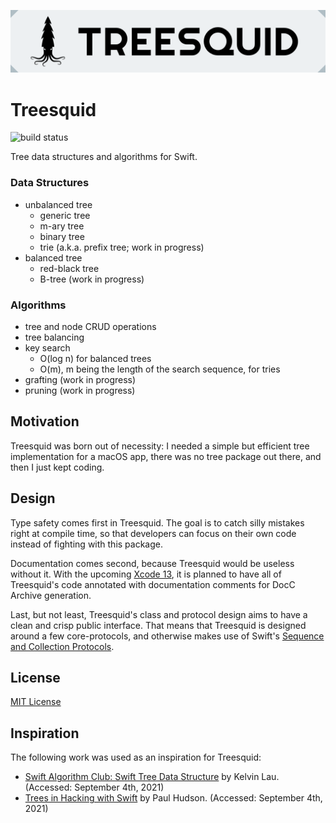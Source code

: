 <p align="center">
    <img src="./Sources/Treesquid/Resources/logo-wide-1200-240.png" width="600" />
</p>

# Treesquid

![build status](https://github.com/Treesquid-Swift/Treesquid/actions/workflows/swift.yml/badge.svg)

Tree data structures and algorithms for Swift.

### Data Structures

- unbalanced tree
  - generic tree
  - m-ary tree
  - binary tree
  - trie (a.k.a. prefix tree; work in progress)
- balanced tree
  - red-black tree
  - B-tree (work in progress)
  
### Algorithms

- tree and node CRUD operations
- tree balancing
- key search
  - O(log n) for balanced trees
  - O(m), m being the length of the search sequence, for tries
- grafting (work in progress)
- pruning (work in progress)

## Motivation

Treesquid was born out of necessity: I needed a simple but efficient tree implementation for a macOS app, there was no tree package out there, and then I just kept coding.

## Design

Type safety comes first in Treesquid. The goal is to catch silly mistakes right at compile time, so that developers can focus on their own code instead of fighting with this package.

Documentation comes second, because Treesquid would be useless without it. With the upcoming [Xcode 13](https://developer.apple.com/xcode/), it is planned to have all of Treesquid's code annotated with documentation comments for DocC Archive generation.

Last, but not least, Treesquid's class and protocol design aims to have a clean and crisp public interface. That means that Treesquid is designed around a few core-protocols, and otherwise makes use of Swift's [Sequence and Collection Protocols](https://developer.apple.com/documentation/swift/swift_standard_library/collections/sequence_and_collection_protocols).

## License

[MIT License](https://raw.githubusercontent.com/Treesquid-Swift/Treesquid/main/LICENSE.txt)

## Inspiration

The following work was used as an inspiration for Treesquid:

- [Swift Algorithm Club: Swift Tree Data Structure](https://www.raywenderlich.com/1053-swift-algorithm-club-swift-tree-data-structure) by Kelvin Lau. (Accessed: September 4th, 2021)
- [Trees in Hacking with Swift](https://www.hackingwithswift.com/plus/data-structures/trees) by Paul Hudson. (Accessed: September 4th, 2021)

